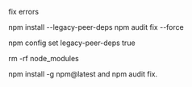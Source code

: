 fix errors 

npm install --legacy-peer-deps
npm audit fix --force

npm config set legacy-peer-deps true

 rm -rf node_modules

 npm install -g npm@latest and npm audit fix. 
